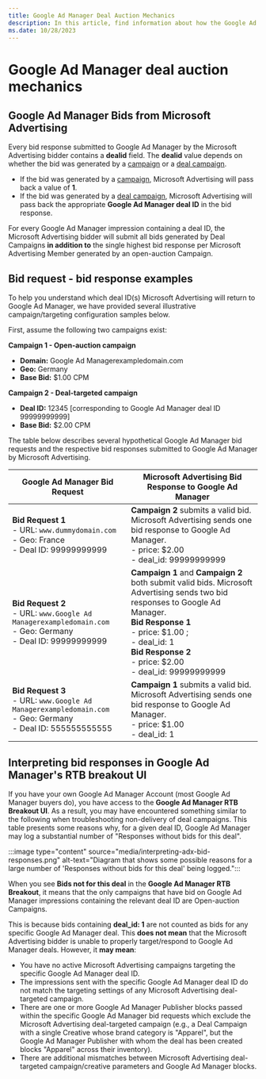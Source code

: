 ```yaml
---
title: Google Ad Manager Deal Auction Mechanics
description: In this article, find information about how the Google Ad Manager deal auction works, examples of bid requests - bid responses, and how to interpret bid responses on the Google Ad Manager RTB Breakout UI. 
ms.date: 10/28/2023
---
```


# Google Ad Manager deal auction mechanics

## Google Ad Manager Bids from Microsoft Advertising

Every bid response submitted to Google Ad Manager by the Microsoft Advertising bidder contains a **dealid** field. The **dealid** value depends on whether the bid was generated by a [campaign](create-a-campaign.md) or a [deal campaign](create-a-deal-campaign.md).

- If the bid was generated by a [campaign](create-a-campaign.md), Microsoft Advertising will pass back a value of **1**.
- If the bid was generated by a [deal campaign](create-a-deal-campaign.md), Microsoft Advertising will pass back the appropriate **Google Ad Manager deal ID** in the bid response.

For every Google Ad Manager impression containing a deal ID, the Microsoft Advertising bidder will submit all bids generated by Deal Campaigns **in addition to** the single highest bid response per Microsoft Advertising Member generated by an open-auction Campaign.

## Bid request - bid response examples

To help you understand which deal ID(s) Microsoft Advertising will return to Google Ad Manager, we have provided several illustrative campaign/targeting configuration samples below.

First, assume the following two campaigns exist:

**Campaign 1 - Open-auction campaign**

- **Domain:** Google Ad Managerexampledomain.com
- **Geo:** Germany
- **Base Bid:** $1.00 CPM

**Campaign 2 - Deal-targeted campaign**

- **Deal ID:** 12345 [corresponding to Google Ad Manager deal ID 99999999999]
- **Base Bid:** $2.00 CPM

The table below describes several hypothetical Google Ad Manager bid requests and the respective bid responses submitted to Google Ad Manager by Microsoft Advertising.

| Google Ad Manager Bid Request | Microsoft Advertising Bid Response to Google Ad Manager |
|---|---|
| **Bid Request 1** <br> - URL: `www.dummydomain.com` <br> - Geo: France <br> - Deal ID: 99999999999 | **Campaign 2** submits a valid bid. Microsoft Advertising sends one bid response to Google Ad Manager. <br> - price: $2.00 <br> - deal_id: 99999999999 |
| **Bid Request 2** <br> - URL: `www.Google Ad Managerexampledomain.com` <br> - Geo: Germany <br> - Deal ID: 99999999999 | **Campaign 1** and **Campaign 2** both submit valid bids. Microsoft Advertising sends two bid responses to Google Ad Manager. <br> **Bid Response 1** <br> - price: $1.00 ; <br> - deal_id: 1 <br> **Bid Response 2** <br> - price: $2.00 <br> - deal_id: 99999999999 |
| **Bid Request 3** <br> - URL: `www.Google Ad Managerexampledomain.com` <br> - Geo: Germany <br> - Deal ID: 555555555555 | **Campaign 1** submits a valid bid. Microsoft Advertising sends one bid response to Google Ad Manager. <br> - price: $1.00 <br> - deal_id: 1 |

## Interpreting bid responses in Google Ad Manager's RTB breakout UI

If you have your own Google Ad Manager Account (most Google Ad Manager buyers do), you have access to the **Google Ad Manager RTB Breakout UI**. As a result, you may have encountered something similar to the following when troubleshooting non-delivery of deal campaigns. This table presents some reasons why, for a given deal ID, Google Ad Manager may log a substantial number of "Responses without bids for this deal".

:::image type="content" source="media/interpreting-adx-bid-responses.png" alt-text="Diagram that shows some possible reasons for a large number of 'Responses without bids for this deal' being logged.":::

When you see **Bids not for this deal** in the **Google Ad Manager RTB Breakout**, it means that the only campaigns that have bid on Google Ad Manager impressions containing the relevant deal ID are Open-auction Campaigns.

This is because bids containing **deal_id: 1** are not counted as bids for any specific Google Ad Manager deal. This **does not mean** that the Microsoft Advertising bidder is unable to properly target/respond to Google Ad Manager deals. However, it **may mean**:

- You have no active Microsoft Advertising campaigns targeting the specific Google Ad Manager deal ID.
- The impressions sent with the specific Google Ad Manager deal ID do not match the targeting settings of any Microsoft Advertising deal-targeted campaign.
- There are one or more Google Ad Manager Publisher blocks passed within the specific Google Ad Manager bid requests which exclude the Microsoft Advertising deal-targeted campaign (e.g., a Deal Campaign with a single Creative whose brand category is "Apparel", but the Google Ad Manager Publisher with whom the deal has been created blocks "Apparel" across their inventory).
- There are additional mismatches between Microsoft Advertising deal-targeted campaign/creative parameters and Google Ad Manager blocks.
